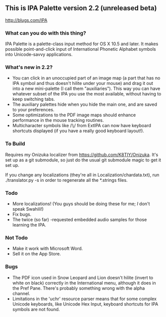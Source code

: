 ## This is IPA Palette version 2.2 (unreleased beta)
<http://blugs.com/IPA>

### What can you do with this thing?

IPA Palette is a palette-class input method for OS X 10.5 and later.
It makes possible point-and-click input of International Phonetic
Alphabet symbols into Unicode-savvy applications.

### What's new in 2.2?

* You can click in an unoccupied part of an image map (a part that has no
  IPA symbol and thus doesn't hilite under your mouse) and drag it out into
  a new mini-palette (I call them "auxiliaries").
  This way you can have whatever subset of the IPA you
  use the most available, without having to keep switching tabs.
* The auxiliary palettes hide when you hide the main one, and are saved to
  your preferences.
* Some optimizations to the PDF image maps should enhance performance
  in the mouse tracking routines.
* Multicharacter symbols like /ǃ¡/ from ExtIPA can now have keyboard shortcuts
  displayed (if you have a really good keyboard layout!).

### To Build

Requires my Onizuka localizer from <https://github.com/K8TIY/Onizuka>.
It's set up as a git submodule, so just do the usual git submodule
magic to get it set up.

If you change any localizations (they're all in Localization/chardata.txt),
run ./translator.py -s in order to regenerate all the *.strings files.

### Todo

* More localizations! (You guys should be doing these for me; *I* don't
  speak Swahili!)
* Fix bugs.
* The twice (so far) -requested embedded audio samples for those
  learning the IPA.

### Not Todo

* Make it work with Microsoft Word.
* Sell it on the App Store.

### Bugs

* The PDF icon used in Snow Leopard and Lion doesn't hilite
  (invert to white on black)
  correctly in the International menu, although it does in the Pref Pane.
  There's probably something wrong with the alpha channel.
* Limitations in the 'uchr' resource parser means that for some complex
  Unicode keyboards, like Unicode Hex Input, keyboard shortcuts for
  IPA symbols are not found.
